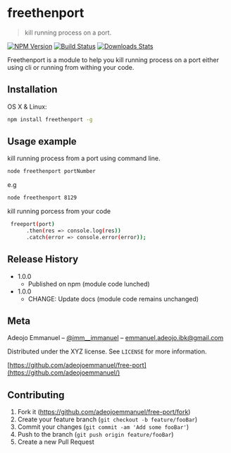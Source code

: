 # freethenport
> kill running process on a port.

[![NPM Version][npm-image]][npm-url]
[![Build Status][travis-image]][travis-url]
[![Downloads Stats][npm-downloads]][npm-url]

Freethenport is a module to help you kill running process on a port either using cli or running from withing your code.


## Installation

OS X & Linux:

```sh
npm install freethenport -g
```

## Usage example

kill running process from a port using command line.
```sh
node freethenport portNumber
```
e.g
```sh
node freethenport 8129
```

kill running porcess from your code

```sh
 freeport(port)
      .then(res => console.log(res))
      .catch(error => console.error(error));
```


## Release History

* 1.0.0
    * Published on npm (module code lunched)
* 1.0.0
    * CHANGE: Update docs (module code remains unchanged)

## Meta

Adeojo Emmanuel – [@imm__immanuel](https://twitter.com/imm__immanuel) – emmanuel.adeojo.ibk@gmail.com

Distributed under the XYZ license. See ``LICENSE`` for more information.

[https://github.com/adeojoemmanuel/free-port](https://github.com/adeojoemmanuel/)

## Contributing

1. Fork it (<https://github.com/adeojoemmanuel/free-port/fork>)
2. Create your feature branch (`git checkout -b feature/fooBar`)
3. Commit your changes (`git commit -am 'Add some fooBar'`)
4. Push to the branch (`git push origin feature/fooBar`)
5. Create a new Pull Request

<!-- Markdown link & img dfn's -->
[npm-image]: https://img.shields.io/npm/v/datadog-metrics.svg?style=flat-square
[npm-url]: https://npmjs.org/package/datadog-metrics
[npm-downloads]: https://img.shields.io/npm/dm/datadog-metrics.svg?style=flat-square
[travis-image]: https://img.shields.io/travis/dbader/node-datadog-metrics/master.svg?style=flat-square
[travis-url]: https://travis-ci.org/dbader/node-datadog-metrics
[wiki]: https://github.com/yourname/yourproject/wiki
